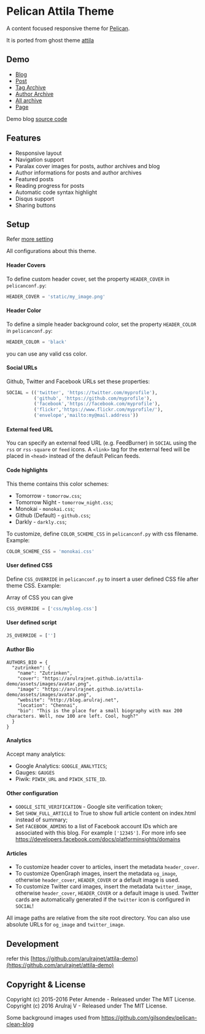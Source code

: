 # Pelican Attila Theme

A content focused responsive theme for [Pelican](https://github.com/getpelican/pelican).

It is ported from ghost theme [attila](https://github.com/zutrinken/attila)

## Demo

* [Blog](https://arulrajnet.github.io/attila-demo)
* [Post](https://arulrajnet.github.io/attila-demo/2015/11/headlines-blockquotes-images.html)
* [Tag Archive](https://arulrajnet.github.io/attila-demo/tag/general/)
* [Author Archive](https://arulrajnet.github.io/attila-demo/author/zutrinken/)
* [All archive](https://arulrajnet.github.io/attila-demo/archives.html)
* [Page](https://arulrajnet.github.io/attila-demo/pages/about/)

Demo blog [source code](https://github.com/arulrajnet/attila-demo)

## Features

* Responsive layout
* Navigation support
* Paralax cover images for posts, author archives and blog
* Author informations for posts and author archives
* Featured posts
* Reading progress for posts
* Automatic code syntax highlight
* Disqus support
* Sharing buttons

## Setup

Refer [more setting](https://github.com/arulrajnet/attila-demo/blob/master/pelicanconf.py)

All configurations about this theme.

#### Header Covers

To define custom header cover, set the property ``HEADER_COVER`` in ``pelicanconf.py``:

```python
HEADER_COVER = 'static/my_image.png'
```

#### Header Color

To define a simple header background color, set the property ``HEADER_COLOR`` in ``pelicanconf.py``:

```python
HEADER_COLOR = 'black'
```

you can use any valid css color.

#### Social URLs

Github, Twitter and Facebook URLs set these properties:

```python
SOCIAL = (('twitter', 'https://twitter.com/myprofile'),
          ('github', 'https://github.com/myprofile'),
          ('facebook','https://facebook.com/myprofile'),
          ('flickr','https://www.flickr.com/myprofile/'),
          ('envelope','mailto:my@mail.address'))
```

#### External feed URL

You can specify an external feed URL (e.g. FeedBurner) in ``SOCIAL`` using the
``rss`` or ``rss-square`` or ``feed`` icons. A ``<link>`` tag for the external feed will be
placed in ``<head>`` instead of the default Pelican feeds.

#### Code highlights

This theme contains this color schemes:

 - Tomorrow - ``tomorrow.css``;
 - Tomorrow Night - ``tomorrow_night.css``;
 - Monokai - ``monokai.css``;
 - Github (Default) - ``github.css``;
 - Darkly - ``darkly.css``;

To customize, define ``COLOR_SCHEME_CSS`` in ``pelicanconf.py`` with css filename. Example:

```python
COLOR_SCHEME_CSS = 'monokai.css'
```

#### User defined CSS

Define ``CSS_OVERRIDE`` in ``pelicanconf.py`` to insert a user defined CSS file
after theme CSS. Example:

Array of CSS you can give

```python
CSS_OVERRIDE = ['css/myblog.css']
```

#### User defined script

```python
JS_OVERRIDE = ['']
```

#### Author Bio

```
AUTHORS_BIO = {
  "zutrinken": {
    "name": "Zutrinken",
    "cover": "https://arulrajnet.github.io/attila-demo/assets/images/avatar.png",
    "image": "https://arulrajnet.github.io/attila-demo/assets/images/avatar.png",
    "website": "http://blog.arulraj.net",
    "location": "Chennai",
    "bio": "This is the place for a small biography with max 200 characters. Well, now 100 are left. Cool, hugh?"
  }
}
```

#### Analytics

Accept many analytics:

 - Google Analytics: ``GOOGLE_ANALYTICS``;
 - Gauges: ``GAUGES``
 - Piwik: ``PIWIK_URL`` and ``PIWIK_SITE_ID``.

#### Other configuration

 - ``GOOGLE_SITE_VERIFICATION`` - Google site verification token;
 - Set ``SHOW_FULL_ARTICLE`` to True to show full article content on index.html
 instead of summary;
 - Set ``FACEBOOK_ADMINS`` to a list of Facebook account IDs which are
 associated with this blog. For example ``['12345']``. For more info see
 https://developers.facebook.com/docs/platforminsights/domains

#### Articles

 - To customize header cover to articles, insert the metadata ``header_cover``.
 - To customize OpenGraph images, insert the metadata ``og_image``, otherwise
 ``header_cover``, ``HEADER_COVER`` or a default image is used.
 - To customize Twitter card images, insert the metadata ``twitter_image``,
 otherwise ``header_cover``, ``HEADER_COVER`` or a default image is used.
 Twitter cards are automatically generated if the ``twitter`` icon is configured
 in ``SOCIAL``!

All image paths are relative from the site root directory. You can also use
absolute URLs for ``og_image`` and ``twitter_image``.

## Development

refer this [https://github.com/arulrajnet/attila-demo](https://github.com/arulrajnet/attila-demo)

## Copyright & License

Copyright (c) 2015-2016 Peter Amende - Released under The MIT License.
Copyright (c) 2016 Arulraj V - Released under The MIT License.

Some background images used from https://github.com/gilsondev/pelican-clean-blog
